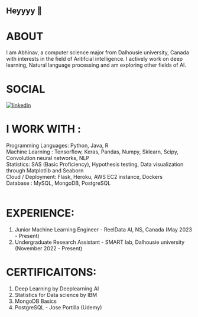 ## Heyyyy 👋

# ABOUT 
I am Abhinav, a computer science major from Dalhousie university, Canada with interests in the field of Aritifcial intelligence. I actively work on deep learning, Natural language processing and am exploring other fields of AI.

<!--
**abhi-11nav/abhi-11nav** is a ✨ _special_ ✨ repository because its `README.md` (this file) appears on your GitHub profile.
-->

# SOCIAL
<div class="badge-base LI-profile-badge" data-locale="en_US" data-size="medium" data-theme="dark" data-type="VERTICAL" data-vanity="abhinav-mandli" data-version="v1"><a class="badge-base__link LI-simple-link" href="https://ca.linkedin.com/in/abhinav-mandli?trk=profile-badge"><img src="https://img.shields.io/badge/LinkedIn-0077B5?style=for-the-badge&logo=linkedin&logoColor=white" alt="linkedin"></a></div>
                   
# I WORK WITH :<br>
Programming Languages: Python, Java, R <br>
Machine Learning : Tensorflow, Keras, Pandas, Numpy, Sklearn, Scipy, Convolution neural networks, NLP <br>
Statistics: SAS (Basic Proficiency), Hypothesis testing, Data visualization through Matplotlib and Seaborn <br> 
Cloud / Deployment: Flask, Heroku, AWS EC2 instance, Dockers <br>
Database : MySQL, MongoDB, PostgreSQL<br>
<br>

# EXPERIENCE: <br>

1. Junior Machine Learning Engineer - ReelData AI, NS, Canada (May 2023 - Present)
2. Undergraduate Research Assistant - SMART lab, Dalhousie university (November 2022 - Present)


# CERTIFICAITONS: <br>
 1. Deep Learning by Deeplearning.AI <br>
 2. Statistics for Data science by IBM <br>
 3. MongoDB Basics <br>
 4. PostgreSQL - Jose Portilla (Udemy) <br>

<br>

<br>
